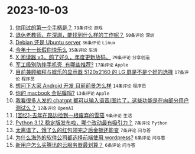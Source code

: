 # 2023-10-03

1. [你用过的第一个手柄是？](https://www.v2ex.com/t/978665) `79条评论` `游戏`
1. [退休老教师，在深圳，能找到什么样的工作呢？](https://www.v2ex.com/t/978678) `50条评论` `深圳`
1. [Debian 还是 Ubuntu server](https://www.v2ex.com/t/978670) `36条评论` `Linux`
1. [今年十一长假你快乐么](https://www.v2ex.com/t/978680) `35条评论` `生活`
1. [X 阅读器 v3，鸽了好久，年度更新放码。](https://www.v2ex.com/t/978710) `29条评论` `分享创造`
1. [军工级别防摔手机壳, 有哪些推荐?](https://www.v2ex.com/t/978696) `17条评论` `Apple`
1. [目前兼顾编程与娱乐的显示器 5120x2160 的 LG 屏是不是个好的选择](https://www.v2ex.com/t/978675) `17条评论` `程序员`
1. [想问下大家 Android 开发 目前前景怎么样](https://www.v2ex.com/t/978676) `14条评论` `程序员`
1. [你的 macbook 会贴膜吗?](https://www.v2ex.com/t/978714) `13条评论` `Apple`
1. [我看很多人发的 chatgpt 都可以输入语音/图片了，这些功能是在向部分用户测试么？](https://www.v2ex.com/t/978677) `12条评论` `OpenAI`
1. [[回忆]-去年在路边捡到一根废弃的雪茄](https://www.v2ex.com/t/978669) `9条评论` `生活`
1. [Python 3.12 稳定版发布啦，哪个改动最有吸引力？](https://www.v2ex.com/t/978716) `7条评论` `Python`
1. [太离谱了，饿了么的红包领完之后金额还能变](https://www.v2ex.com/t/978668) `7条评论` `问与答`
1. [为什么海外的软件公司都选择前端使用 wordpress?](https://www.v2ex.com/t/978707) `6条评论` `问与答`
1. [新用户怎么买腾讯的云服务器最划算？](https://www.v2ex.com/t/978701) `6条评论` `问与答`
